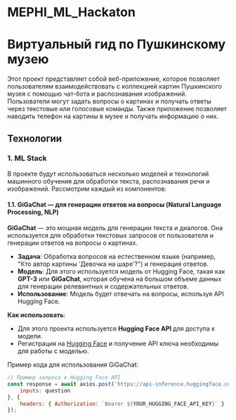 # MEPHI_ML_Hackaton

# Виртуальный гид по Пушкинскому музею

Этот проект представляет собой веб-приложение, которое позволяет пользователям взаимодействовать с коллекцией картин Пушкинского музея с помощью чат-бота и распознавания изображений. Пользователи могут задать вопросы о картинах и получать ответы через текстовые или голосовые команды. Также приложение позволяет наводить телефон на картины в музее и получать информацию о них.

## Технологии

### 1. **ML Stack**

В проекте будут использоваться несколько моделей и технологий машинного обучения для обработки текста, распознавания речи и изображений. Рассмотрим каждый из компонентов:

#### 1.1. **GiGaChat** — для генерации ответов на вопросы (Natural Language Processing, NLP)

**GiGaChat** — это мощная модель для генерации текста и диалогов. Она используется для обработки текстовых запросов от пользователя и генерации ответов на вопросы о картинах.

- **Задача**: Обработка вопросов на естественном языке (например, "Кто автор картины 'Девочка на шаре'?") и генерация ответов.
- **Модель**: Для этого используется модель от Hugging Face, такая как **GPT-3** или **GiGaChat**, которая обучена на большом объеме данных для генерации релевантных и содержательных ответов.
- **Использование**: Модель будет отвечать на вопросы, используя API Hugging Face.

**Как использовать**:
- Для этого проекта используется **Hugging Face API** для доступа к модели.
- Регистрация на [Hugging Face](https://huggingface.co/) и получение API ключа необходимы для работы с моделью.

Пример кода для использования GiGaChat:

```javascript
// Пример запроса к Hugging Face API
const response = await axios.post('https://api-inference.huggingface.co/models/your_model', {
    inputs: question
}, {
    headers: { Authorization: `Bearer ${YOUR_HUGGING_FACE_API_KEY}` }
});
